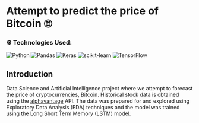 # Attempt to predict the price of Bitcoin 🙄 

### ⚙️ Technologies Used:
![Python](https://img.shields.io/badge/Python-14354C?style=for-the-badge&logo=python&logoColor=white)
![Pandas](https://img.shields.io/badge/pandas-%23150458.svg?style=for-the-badge&logo=pandas&logoColor=white)
![Keras](https://img.shields.io/badge/Keras-%23D00000.svg?style=for-the-badge&logo=Keras&logoColor=white)
![scikit-learn](https://img.shields.io/badge/scikit--learn-%23F7931E.svg?style=for-the-badge&logo=scikit-learn&logoColor=white) 
![TensorFlow](https://img.shields.io/badge/TensorFlow-%23FF6F00.svg?style=for-the-badge&logo=TensorFlow&logoColor=white)

## Introduction
Data Science and Artificial Intelligence project where we attempt to forecast the price of cryptocurrencies, Bitcoin.
Historical stock data is obtained using the [alphavantage](https://www.alphavantage.co/) API. The data was prepared for and explored using Exploratory Data Analysis (EDA) techniques and the model was trained using the Long Short Term Memory (LSTM) model.